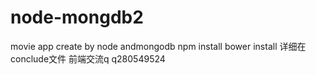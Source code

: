 # node-mongdb2
movie app create by node andmongodb 
npm install bower install 详细在conclude文件
前端交流q q280549524
